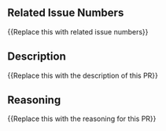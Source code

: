 ## Related Issue Numbers
{{Replace this with related issue numbers}}

## Description
{{Replace this with the description of this PR}}

## Reasoning
{{Replace this with the reasoning for this PR}}
